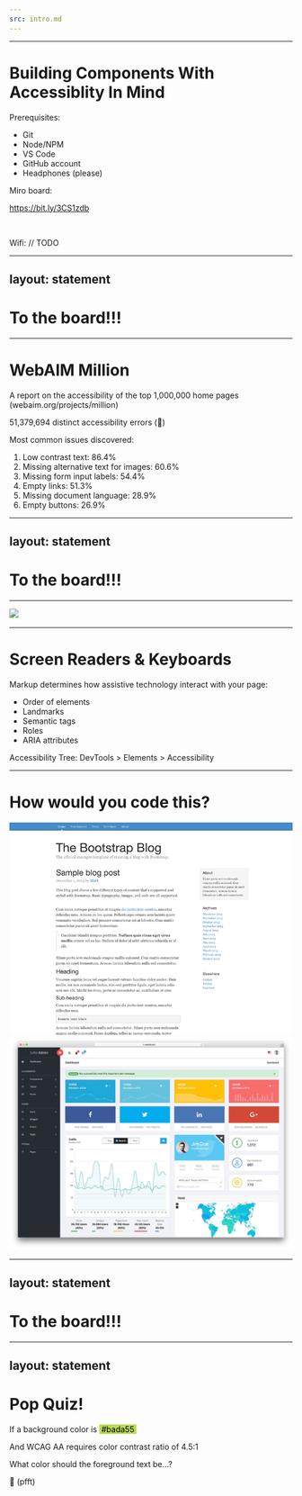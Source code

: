 ```yaml
---
src: intro.md
---
```

---

# Building Components With Accessiblity In Mind

<div class="mt-24 grid grid-cols-2 text-left">
<div>

Prerequisites:
* Git
* Node/NPM
* VS Code
* GitHub account
* Headphones (please)

</div>
<div>

Miro board:

https://bit.ly/3CS1zdb

<br>

Wifi: // TODO

</div>
</div>

---
layout: statement
---

# To the board!!!

---

# WebAIM Million

A report on the accessibility of the top 1,000,000 home pages (webaim.org/projects/million)

<v-clicks>

51,379,694 distinct accessibility errors (🤖)

<div>

Most common issues discovered:

1. Low contrast text: 86.4%
2. Missing alternative text for images: 60.6%
3. Missing form input labels: 54.4%
4. Empty links: 51.3%
5. Missing document language: 28.9%
6. Empty buttons: 26.9%

</div>
</v-clicks>

---
layout: statement
---

# To the board!!!

---

<img src="/img/a11y/ally-mimic.jpg" class="block m-auto -mt-10" width="495">

---

# Screen Readers & Keyboards

Markup determines how assistive technology interact with your page:

<v-clicks>

- Order of elements
- Landmarks
- Semantic tags
- Roles
- ARIA attributes

Accessibility Tree: DevTools > Elements > Accessibility

</v-clicks>

---

# How would you code this?

<div class="grid grid-cols-2">
<v-clicks>
<img src="/img/a11y-workshop/blog.jpg">
<img src="/img/a11y-workshop/dashboard.jpg">
</v-clicks>
</div>

---
layout: statement
---

# To the board!!!

---
layout: statement
---

# Pop Quiz!


<v-clicks>

If a background color is <span style="color:#000;background:#BADA55;">&nbsp;#bada55&nbsp;</span>

And WCAG AA requires color contrast ratio of 4.5:1

What color should the foreground text be...?

🤷 (pfft)

</v-clicks>
